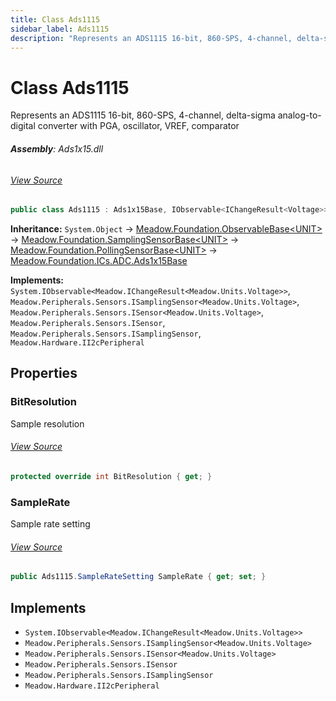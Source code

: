 ```yaml
---
title: Class Ads1115
sidebar_label: Ads1115
description: "Represents an ADS1115 16-bit, 860-SPS, 4-channel, delta-sigma analog-to-digital converter with PGA, oscillator, VREF, comparator"
---
```

# Class Ads1115
Represents an ADS1115 16-bit, 860-SPS, 4-channel, delta-sigma analog-to-digital converter with PGA, oscillator, VREF, comparator

###### **Assembly**: Ads1x15.dll
###### [View Source](https://github.com/WildernessLabs/Meadow.Foundation.git/blob/develop/Source/Meadow.Foundation.Peripherals/ICs.ADC.Ads1x15/Driver/Drivers/Ads1115.cs#L8)
```csharp title="Declaration"
public class Ads1115 : Ads1x15Base, IObservable<IChangeResult<Voltage>>, ISamplingSensor<Voltage>, ISensor<Voltage>, ISensor, ISamplingSensor, II2cPeripheral
```
**Inheritance:** `System.Object` -> [Meadow.Foundation.ObservableBase&lt;UNIT&gt;](../Meadow.Foundation/ObservableBase`UNIT`) -> [Meadow.Foundation.SamplingSensorBase&lt;UNIT&gt;](../Meadow.Foundation/SamplingSensorBase`UNIT`) -> [Meadow.Foundation.PollingSensorBase&lt;UNIT&gt;](../Meadow.Foundation/PollingSensorBase`UNIT`) -> [Meadow.Foundation.ICs.ADC.Ads1x15Base](../Meadow.Foundation.ICs.ADC/Ads1x15Base)

**Implements:**  
`System.IObservable<Meadow.IChangeResult<Meadow.Units.Voltage>>`, `Meadow.Peripherals.Sensors.ISamplingSensor<Meadow.Units.Voltage>`, `Meadow.Peripherals.Sensors.ISensor<Meadow.Units.Voltage>`, `Meadow.Peripherals.Sensors.ISensor`, `Meadow.Peripherals.Sensors.ISamplingSensor`, `Meadow.Hardware.II2cPeripheral`

## Properties
### BitResolution
Sample resolution
###### [View Source](https://github.com/WildernessLabs/Meadow.Foundation.git/blob/develop/Source/Meadow.Foundation.Peripherals/ICs.ADC.Ads1x15/Driver/Drivers/Ads1115.cs#L52)
```csharp title="Declaration"
protected override int BitResolution { get; }
```
### SampleRate
Sample rate setting
###### [View Source](https://github.com/WildernessLabs/Meadow.Foundation.git/blob/develop/Source/Meadow.Foundation.Peripherals/ICs.ADC.Ads1x15/Driver/Drivers/Ads1115.cs#L57)
```csharp title="Declaration"
public Ads1115.SampleRateSetting SampleRate { get; set; }
```

## Implements

* `System.IObservable<Meadow.IChangeResult<Meadow.Units.Voltage>>`
* `Meadow.Peripherals.Sensors.ISamplingSensor<Meadow.Units.Voltage>`
* `Meadow.Peripherals.Sensors.ISensor<Meadow.Units.Voltage>`
* `Meadow.Peripherals.Sensors.ISensor`
* `Meadow.Peripherals.Sensors.ISamplingSensor`
* `Meadow.Hardware.II2cPeripheral`
